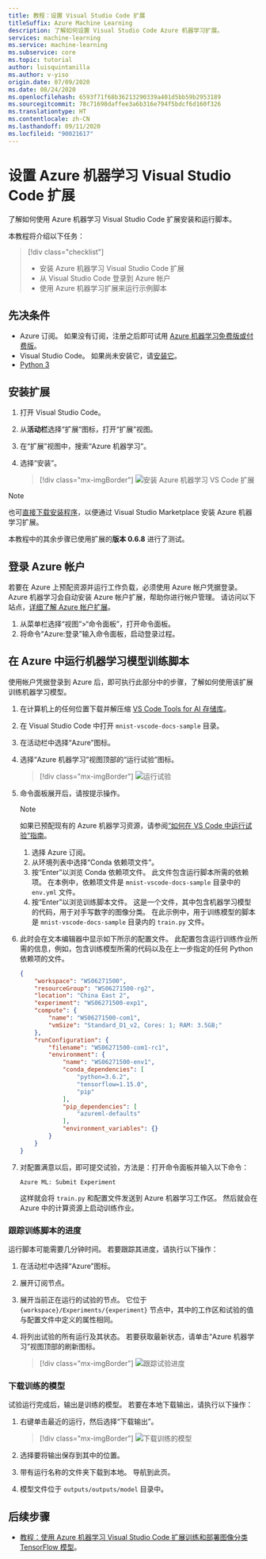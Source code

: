 ```yaml
---
title: 教程：设置 Visual Studio Code 扩展
titleSuffix: Azure Machine Learning
description: 了解如何设置 Visual Studio Code Azure 机器学习扩展。
services: machine-learning
ms.service: machine-learning
ms.subservice: core
ms.topic: tutorial
author: luisquintanilla
ms.author: v-yiso
origin.date: 07/09/2020
ms.date: 08/24/2020
ms.openlocfilehash: 6593f71f68b36213290339a401d5bb59b2953189
ms.sourcegitcommit: 78c71698daffee3a6b316e794f5bdcf6d160f326
ms.translationtype: HT
ms.contentlocale: zh-CN
ms.lasthandoff: 09/11/2020
ms.locfileid: "90021617"
---
```

# <a name="set-up-azure-machine-learning-visual-studio-code-extension"></a>设置 Azure 机器学习 Visual Studio Code 扩展

了解如何使用 Azure 机器学习 Visual Studio Code 扩展安装和运行脚本。

本教程将介绍以下任务：

> [!div class="checklist"]
> * 安装 Azure 机器学习 Visual Studio Code 扩展
> * 从 Visual Studio Code 登录到 Azure 帐户
> * 使用 Azure 机器学习扩展来运行示例脚本

## <a name="prerequisites"></a>先决条件

- Azure 订阅。 如果没有订阅，注册之后即可试用 [Azure 机器学习免费版或付费版](https://www.azure.cn/pricing/1rmb-trial)。
- Visual Studio Code。 如果尚未安装它，请[安装它](https://code.visualstudio.com/docs/setup/setup-overview)。
- [Python 3](https://www.python.org/downloads/)

## <a name="install-the-extension"></a>安装扩展

1. 打开 Visual Studio Code。
1. 从**活动栏**选择“扩展”图标，打开“扩展”视图。
1. 在“扩展”视图中，搜索“Azure 机器学习”。
1. 选择“安装”。

    > [!div class="mx-imgBorder"]
    > ![安装 Azure 机器学习 VS Code 扩展](./media/tutorial-setup-vscode-extension/install-aml-vscode-extension.PNG)

> [!NOTE]
> 也可[直接下载安装程序](https://aka.ms/vscodetoolsforai)，以便通过 Visual Studio Marketplace 安装 Azure 机器学习扩展。 

本教程中的其余步骤已使用扩展的**版本 0.6.8** 进行了测试。

## <a name="sign-in-to-your-azure-account"></a>登录 Azure 帐户

若要在 Azure 上预配资源并运行工作负载，必须使用 Azure 帐户凭据登录。 Azure 机器学习会自动安装 Azure 帐户扩展，帮助你进行帐户管理。 请访问以下站点，[详细了解 Azure 帐户扩展](https://marketplace.visualstudio.com/items?itemName=ms-vscode.azure-account)。

1. 从菜单栏选择“视图”>“命令面板”，打开命令面板。 
1. 将命令“Azure:登录”输入命令面板，启动登录过程。

## <a name="run-a-machine-learning-model-training-script-in-azure"></a>在 Azure 中运行机器学习模型训练脚本

使用帐户凭据登录到 Azure 后，即可执行此部分中的步骤，了解如何使用该扩展训练机器学习模型。

1. 在计算机上的任何位置下载并解压缩 [VS Code Tools for AI 存储库](https://github.com/microsoft/vscode-tools-for-ai/archive/master.zip)。
1. 在 Visual Studio Code 中打开 `mnist-vscode-docs-sample` 目录。
1. 在活动栏中选择“Azure”图标。
1. 选择“Azure 机器学习”视图顶部的“运行试验”图标。

    > [!div class="mx-imgBorder"]
    > ![运行试验](./media/tutorial-setup-vscode-extension/run-experiment.PNG)

1. 命令面板展开后，请按提示操作。

    > [!NOTE]
    > 如果已预配现有的 Azure 机器学习资源，请参阅[“如何在 VS Code 中运行试验”指南](./how-to-manage-resources-vscode.md#run-experiment)。

    1. 选择 Azure 订阅。
    1. 从环境列表中选择“Conda 依赖项文件”。
    1. 按“Enter”以浏览 Conda 依赖项文件。 此文件包含运行脚本所需的依赖项。 在本例中，依赖项文件是 `mnist-vscode-docs-sample` 目录中的 `env.yml` 文件。
    1. 按“Enter”以浏览训练脚本文件。 这是一个文件，其中包含机器学习模型的代码，用于对手写数字的图像分类。 在此示例中，用于训练模型的脚本是 `mnist-vscode-docs-sample` 目录内的 `train.py` 文件。

1. 此时会在文本编辑器中显示如下所示的配置文件。 此配置包含运行训练作业所需的信息，例如，包含训练模型所需的代码以及在上一步指定的任何 Python 依赖项的文件。

    ```json
    {
        "workspace": "WS06271500",
        "resourceGroup": "WS06271500-rg2",
        "location": "China East 2",
        "experiment": "WS06271500-exp1",
        "compute": {
            "name": "WS06271500-com1",
            "vmSize": "Standard_D1_v2, Cores: 1; RAM: 3.5GB;"
        },
        "runConfiguration": {
            "filename": "WS06271500-com1-rc1",
            "environment": {
                "name": "WS06271500-env1",
                "conda_dependencies": [
                    "python=3.6.2",
                    "tensorflow=1.15.0",
                    "pip"
                ],
                "pip_dependencies": [
                    "azureml-defaults"
                ],
                "environment_variables": {}
            }
        }
    }
    ```

1. 对配置满意以后，即可提交试验，方法是：打开命令面板并输入以下命令：

    ```text
    Azure ML: Submit Experiment
    ```

    这样就会将 `train.py` 和配置文件发送到 Azure 机器学习工作区。 然后就会在 Azure 中的计算资源上启动训练作业。

### <a name="track-the-progress-of-the-training-script"></a>跟踪训练脚本的进度

运行脚本可能需要几分钟时间。 若要跟踪其进度，请执行以下操作：

1. 在活动栏中选择“Azure”图标。
1. 展开订阅节点。
1. 展开当前正在运行的试验的节点。 它位于 `{workspace}/Experiments/{experiment}` 节点中，其中的工作区和试验的值与配置文件中定义的属性相同。
1. 将列出试验的所有运行及其状态。 若要获取最新状态，请单击“Azure 机器学习”视图顶部的刷新图标。

    > [!div class="mx-imgBorder"]
    > ![跟踪试验进度](./media/tutorial-setup-vscode-extension/track-experiment-progress.PNG)

### <a name="download-the-trained-model"></a>下载训练的模型

试验运行完成后，输出是训练的模型。 若要在本地下载输出，请执行以下操作：

1. 右键单击最近的运行，然后选择“下载输出”。

    > [!div class="mx-imgBorder"]
    > ![下载训练的模型](./media/tutorial-setup-vscode-extension/download-trained-model.PNG)

1. 选择要将输出保存到其中的位置。
1. 带有运行名称的文件夹下载到本地。 导航到此页。
1. 模型文件位于 `outputs/outputs/model` 目录中。

## <a name="next-steps"></a>后续步骤

* [教程：使用 Azure 机器学习 Visual Studio Code 扩展训练和部署图像分类 TensorFlow 模型](tutorial-train-deploy-image-classification-model-vscode.md)。
